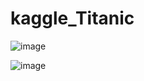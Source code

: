 # kaggle_Titanic

![image](https://github.com/BevisJChen/kaggle_project-/blob/main/Titanic%20-%20Machine%20Learning%20from%20Disaster/analysis_process.png)

![image]()
